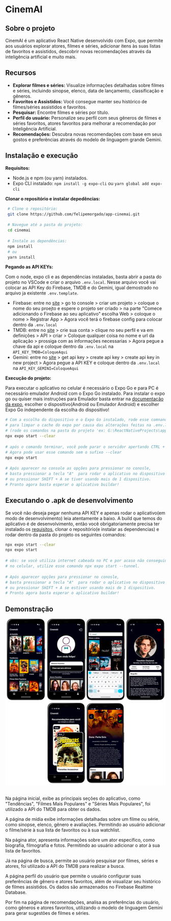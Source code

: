 # CinemAI

## Sobre o projeto

CinemAI é um aplicativo React Native desenvolvido com Expo, que permite aos usuários explorar atores, filmes e séries, adicionar itens às suas listas de favoritos e assistidos, descobrir novas recomendações através da inteligência artificial e muito mais.

## Recursos

- **Explorar filmes e séries:** Visualize informações detalhadas sobre filmes e séries, incluindo sinopse, elenco, data de lançamento, classificação e gêneros.
- **Favoritos e Assistidos:** Você consegue manter seu histórico de filmes/séries assistidos e favoritos.
- **Pesquisar:** Encontre filmes e séries por título.
- **Perfil do usuário:** Personalize seu perfil com seus gêneros de filmes e séries favoritos, atores favoritos para melhorar a recomendação por Inteligência Artificial.
- **Recomendações:** Descubra novas recomendações com base em seus gostos e preferências através do modelo de linguagem grande Gemini.

## Instalação e execução

**Requisitos:**

- Node.js e npm (ou yarn) instalados.
- Expo CLI instalado: `npm install -g expo-cli` ou `yarn global add expo-cli`

**Clonar o repositório e instalar depedências:**

```bash
 # Clone o repositório:
 git clone https://github.com/felipemorgado/app-cinemai.git

 # Navegue até a pasta do projeto:
 cd cinemai

 # Instale as dependências:
 npm install
 # ou
 yarn install
```

**Pegando as API KEYs:**

Com o node, expo cli e as dependências instaladas, basta abrir a pasta do projeto no VSCode e criar o arquivo `.env.local`. Nesse arquivo você vai colocar as API Key do Firebase, TMDB e do Gemini, igual demostrado no arquivo ja existente `.env.template`.

- Firebase: entre no [site](https://firebase.google.com/?hl=pt) > go to console > criar um projeto > coloque o nome do seu proejto e espere o projeto ser criado > na parte "Comece adicionando o Firebase ao seu aplicativo" escolha Web > coloque o nome > Registrar App > Agora você terá o firebase config para colocar dentro da `.env.local`
  ⠀
- TMDB: entre no [site](https://www.themoviedb.org/) > crie sua conta > clique no seu perfil e va em definições > API > criar > Coloque qualquer coisa no nome e url da aplicação > prossiga com as informações necessarias > Agora pegue a chave da api e coloque dentro da `.env.local` na `API_KEY_TMDB=ColoqueAqui`
  ⠀
- Gemini: entre no [site](https://aistudio.google.com/) > get api key > create api key > create api key in new project > Agora pegue a API KEY e coloque dentro da `.env.local` na `API_KEY_GEMINI=ColoqueAqui`

**Execução do projeto:**

Para executar o aplicativo no celular é necessário o Expo Go e para PC é necessário emulador Android com o Expo Go instalado. Para instalar o expo go ou quiser mais instruções para Emulador basta entrar na [documentação da expo](https://docs.expo.dev/get-started/set-up-your-environment/), escolher o dispositivo(Android ou Emulador Android) e escolher Expo Go independente da escolha do dispositivo!

```bash
# Com a escolha do dispositivo e o Expo Go instalado, rode esse comnando,
# para limpar o cache do expo por causa das alterações feitas na .env.local
# (rode os comandos na pasta do projeto 'ex: G:\ReactNativeProjects\app-cinemai')
npx expo start --clear

# após o comando terminar, você pode parar o servidor apertando CTRL + C
# Agora pode usar esse comando sem o sufixo --clear
npx expo start

# Após aparecer no console as opções para pressionar no conosle,
# basta pressionar a tecla "A"  para rodar o aplicativo no dispositivo
# ou pressionar SHIFT + A se tiver usando mais de 1 dispositivo.
# Pronto agora basta esperar o aplicativo buildar!
```

## Executando o .apk de desenvolvimento

Se você não deseja pegar nenhuma API KEY e apenas rodar o aplicativo(em modo de desenvolvimento) leia atentamente a baixo.
A build que temos do aplicativo é de desenvolvimento, então você obrigatoriamente precisa ter instalado os [requisitos](#instalação-e-execução), clonar o repositório(e instalar as dependencias) e rodar dentro da pasta do projeto os seguintes comandos:

```bash
npx expo start --clear
npx expo start

# obs: se você utiliza internet cabeada no PC e por acaso não conseguiu rodar o aplicativo
# no celular, utilize esse comando npx expo start --tunnel.

# Após aparecer opções para pressionar no conosle,
# basta pressionar a tecla "A"  para rodar o aplicativo no dispositivo
# ou pressionar SHIFT + A se estiver usando mais de 1 dispositivo.
# Pronto agora basta esperar o aplicativo buildar!
```

## Demonstração

<div style="display: flex; flex-wrap: wrap;">
  <img src="examples/cinemai.png" alt="Tela Home">
  <img src="examples/cinemai2.png" alt="Tela de pesquisa">
</div>
<br>

Na página inicial, exibe as principais seções do aplicativo, como &quot;Tendências&quot;,
&quot;Filmes Mais Populares&quot; e &quot;Séries Mais Populares&quot;, foi utilizado a API do TMDB para obter os dados.

A página de mídia exibe informações detalhadas sobre um filme ou série, como sinopse, elenco, gênero e avaliações. Permitindo ao usuário adicionar o
filme/série à sua lista de favoritos ou à sua watchlist.

Na página ator, apresenta informações sobre um ator específico, como biografia,
filmografia e fotos. Permitindo ao usuário adicionar o ator à sua lista de favoritos.

Já na página de busca, permite ao usuário pesquisar por filmes, séries e atores, foi utilizado a API do TMDB para realizar a busca.

A página perfil do usuário que permite o usuário configurar suas preferências de
gênero e atores favoritos, além de visualizar seu histórico de filmes assistidos. Os dados
são armazenados no Firebase Realtime Database.

Por fim na página de recomendações, analisa as preferências do usuário, como gêneros
e atores favoritos, utilizando o modelo de linguagem Gemini para gerar sugestões de
filmes e séries.
